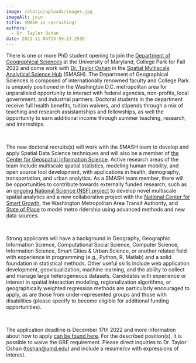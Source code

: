 ```yaml
---
image: /static/uploads/images.jpg
imageAlt: join
title: SMASH is recruiting!
authors:
  - Dr. Taylor Oshan
date: 2021-11-04T15:59:13.259Z
---
```

There is one or more PhD student opening to join the [Department of Geographical Sciences](https://geog.umd.edu/) at the University of Maryland, College Park for Fall 2022 and come work with [Dr. Taylor Oshan](https://geog.umd.edu/facultyprofile/oshan/taylor) in the [Spatial Multiscale Analytical Science Hub](https://bit.ly/3q0ihAQ) (SMASH). The Department of Geographical Sciences is composed of internationally renowned faculty and College Park is uniquely positioned in the Washington D.C. metropolitan area for unparalleled opportunity to interact with federal agencies, non-profits, local government, and industrial partners. Doctoral students in the department receive full health benefits, tuition waivers, and stipends through a mix of teaching and research assistantships and fellowships, as well the opportunity to earn additional income through summer teaching, research, and internships.

 

The new doctoral recruits(s) will work with the SMASH team to develop and apply Spatial Data Science techniques and will also be a member of [the Center for Geospatial Information Science](https://geospatial.umd.edu/). Active research areas of the team include multiscale spatial statistics, modeling human mobility, and open source tool development, with applications in health, demography, transportation, and urban analytics. As a SMASH team member, there will be opportunities to contribute towards externally funded research, such as an [ongoing National Science (NSF) project](https://www.nsf.gov/awardsearch/showAward?AWD_ID=2117455&HistoricalAwards=false) to develop novel multiscale spatial analytics and a new collaborative project with the [National Center for Smart Growth](https://www.umdsmartgrowth.org/), the Washington Metropolitan Area Transit Authority, and [State of Place](https://www.stateofplace.co/) to model metro ridership using advanced methods and new data sources.

 

Strong applicants will have a background in Geography, Geographic Information Science, Computational Social Science, Computer Science, Information Science, Smart Cities & Urban Science, or another related field with experience in programming (e.g., Python, R, Matlab) and a solid foundation in statistical methods. Other useful skills include web application development, geovisualization, machine learning, and the ability to collect and manage large heterogeneous datasets. Candidates with experience or interest in spatial interaction modeling, regionalization algorithms, or geographically weighted regression methods are particularly encouraged to apply, as are those from under-represented groups and those with disabilities (please specify to become eligible for additional funding opportunities).

 

The application deadline is December 17th 2022 and more information about how to apply [can be found here](https://geog.umd.edu/graduate/application-requirements). For the described position(s), it is possible to waive the GRE requirement. Please direct inquiries to Dr. Taylor Oshan (toshan@umd.edu) and include a resume/cv with expressions of interest.